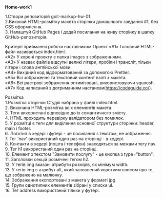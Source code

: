 <b>Home-work1</b>

1.Створи репозиторій goit-markup-hw-01.<br>
2.Виконай HTML-розмітку макета сторінки домашнього завдання #1, без CSS оформлення.<br>
3. Налаштуй GitHub Pages і додай посилання на живу сторінку в шапку GitHub-репозиторія.<br>

Критерії приймання роботи наставником
Проект
«A1» Головний HTML-файл називається index.html.<br>
«A2» У корені проекту є папка images з зображеннями.<br>
«A3» У назвах файлів відсутні великі літери, пробіли і трансліт, тільки літери і слова англійської мови.<br>
«A4» Вихідний код відформатований за допомогою Prettier.<br>
«A5» Всі зображення та текстовий контент взяті з макета.<br>
«A6» Всі растрові зображення оптимізовані, використовуючи squoosh.<br>
«A7» Код написаний з дотриманням настанови(https://codeguide.co/).<br>

Розмітка <br>
1.Розмітка сторінки Студія набрана у файлі index.html.<br>
2. Виконана HTML-розмітка всіх елементів макета.<br>
3. Теги використані відповідно до їх семантичного змісту.<br>
4. HTML проходить перевірку валідатором без помилок.<br>
5. У розмітці є теги для виділення основної структури сторінки: header, main і footer.<br>
6. Логотип в хедері і футері - це посилання з текстом, не зображення.<br>
7. Тег 'nav' використаний один раз на сторінці - в хедері.<br>
8. Контакти в хедері (пошта і телефон) знаходяться за межами тегу nav. <br>
9. Тег h1 використаний один раз на сторінці.<br>
10. Елемент з текстом "Замовити послугу" - це кнопка з type="button".<br>
11. Заголовки секцій розмічені тегом h2.<br>
12. У тегів img вказані атрибути розмірів, як мінімум width.<br>
13. У тегів img є атрибут alt, який заповнений коротким описом про те, що зображено на малюнку.<br>
14. Зображення експортовані з макета у форматі jpg.<br>
15. Групи однотипних елементів зібрані у списки ul.<br>
16. Тег address використаний тільки у футері.<br>
